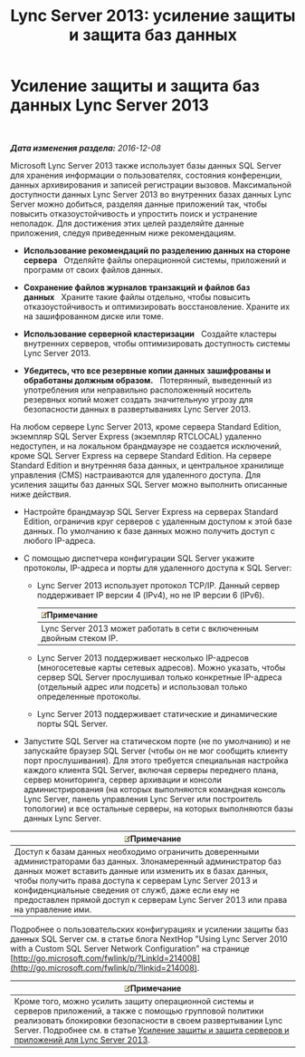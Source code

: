 ﻿---
title: 'Lync Server 2013: усиление защиты и защита баз данных'
TOCTitle: Усиление защиты и защита баз данных Lync Server 2013
ms:assetid: 6953e721-3511-4235-b848-51bab093dc89
ms:mtpsurl: https://technet.microsoft.com/ru-ru/library/Dn518330(v=OCS.15)
ms:contentKeyID: 60505951
ms.date: 12/10/2016
mtps_version: v=OCS.15
ms.translationtype: HT
---

# Усиление защиты и защита баз данных Lync Server 2013

 

_**Дата изменения раздела:** 2016-12-08_

Microsoft Lync Server 2013 также использует базы данных SQL Server для хранения информации о пользователях, состояния конференции, данных архивирования и записей регистрации вызовов. Максимальной доступности данных Lync Server 2013 во внутренних базах данных Lync Server можно добиться, разделяя данные приложений так, чтобы повысить отказоустойчивость и упростить поиск и устранение неполадок. Для достижения этих целей разделяйте данные приложения, следуя приведенным ниже рекомендациям.

  - **Использование рекомендаций по разделению данных на стороне сервера**   Отделяйте файлы операционной системы, приложений и программ от своих файлов данных.

  - **Сохранение файлов журналов транзакций и файлов баз данных**   Храните такие файлы отдельно, чтобы повысить отказоустойчивость и оптимизировать восстановление. Храните их на зашифрованном диске или томе.

  - **Использование серверной кластеризации**   Создайте кластеры внутренних серверов, чтобы оптимизировать доступность системы Lync Server 2013.

  - **Убедитесь, что все резервные копии данных зашифрованы и обработаны должным образом.**   Потерянный, выведенный из употребления или неправильно расположенный носитель резервных копий может создать значительную угрозу для безопасности данных в развертываниях Lync Server 2013.

На любом сервере Lync Server 2013, кроме сервера Standard Edition, экземпляр SQL Server Express (экземпляр RTCLOCAL) удаленно недоступен, и на локальном брандмауэре не создается исключений, кроме SQL Server Express на сервере Standard Edition. На сервере Standard Edition и внутренняя база данных, и центральное хранилище управления (CMS) настраиваются для удаленного доступа. Для усиления защиты баз данных SQL Server можно выполнить описанные ниже действия.

  - Настройте брандмауэр SQL Server Express на серверах Standard Edition, ограничив круг серверов с удаленным доступом к этой базе данных. По умолчанию к базе данных можно получить доступ с любого IP-адреса.

  - С помощью диспетчера конфигурации SQL Server укажите протоколы, IP-адреса и порты для удаленного доступа к SQL Server:
    
      - Lync Server 2013 использует протокол TCP/IP. Данный сервер поддерживает IP версии 4 (IPv4), но не IP версии 6 (IPv6).
        
        <table>
        <thead>
        <tr class="header">
        <th><img src="images/Gg398412.note(OCS.15).gif" title="note" alt="note" />Примечание</th>
        </tr>
        </thead>
        <tbody>
        <tr class="odd">
        <td>Lync Server 2013 может работать в сети с включенным двойным стеком IP.</td>
        </tr>
        </tbody>
        </table>
    
      - Lync Server 2013 поддерживает несколько IP-адресов (многосетевые карты сетевых адресов). Можно указать, чтобы сервер SQL Server прослушивал только конкретные IP-адреса (отдельный адрес или подсеть) и использовал только определенные протоколы.
    
      - Lync Server 2013 поддерживает статические и динамические порты SQL Server.

  - Запустите SQL Server на статическом порте (не по умолчанию) и не запускайте браузер SQL Server (чтобы он не мог сообщить клиенту порт прослушивания). Для этого требуется специальная настройка каждого клиента SQL Server, включая серверы переднего плана, сервер мониторинга, сервер архивации и консоли администрирования (на которых выполняются командная консоль Lync Server, панель управления Lync Server или построитель топологии) и все остальные серверы, на которых выполняются базы данных Lync Server.

<table>
<thead>
<tr class="header">
<th><img src="images/Gg398412.note(OCS.15).gif" title="note" alt="note" />Примечание</th>
</tr>
</thead>
<tbody>
<tr class="odd">
<td>Доступ к базам данных необходимо ограничить доверенными администраторами баз данных. Злонамеренный администратор баз данных может вставить данные или изменить их в базах данных, чтобы получить права доступа к серверам Lync Server 2013 и конфиденциальные сведения от служб, даже если ему не предоставлен прямой доступ к серверам Lync Server 2013 или права на управление ими.</td>
</tr>
</tbody>
</table>


Подробнее о пользовательских конфигурациях и усилении защиты баз данных SQL Server см. в статье блога NextHop "Using Lync Server 2010 with a Custom SQL Server Network Configuration" на странице [http://go.microsoft.com/fwlink/p/?LinkId=214008](http://go.microsoft.com/fwlink/p/?linkid=214008).

<table>
<thead>
<tr class="header">
<th><img src="images/Gg398412.note(OCS.15).gif" title="note" alt="note" />Примечание</th>
</tr>
</thead>
<tbody>
<tr class="odd">
<td>Кроме того, можно усилить защиту операционной системы и серверов приложений, а также с помощью групповой политики реализовать блокировки безопасности в своем развертывании Lync Server. Подробнее см. в статье <a href="lync-server-2013-hardening-and-protecting-servers-and-applications.md">Усиление защиты и защита серверов и приложений для Lync Server 2013</a>.</td>
</tr>
</tbody>
</table>

